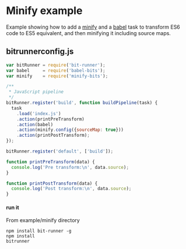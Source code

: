 # Minify example
Example showing how to add a [minify](https://github.com/mishoo/UglifyJS2#the-simple-way) and a [babel](https://babeljs.io/) task to transform ES6 code to ES5 equivalent, and then minifying it including source maps.

## bitrunnerconfig.js

``` javascript
var bitRunner = require('bit-runner');
var babel     = require('babel-bits');
var minify    = require('minify-bits');

/**
 * JavaScript pipeline
 */
bitRunner.register('build', function buildPipeline(task) {
  task
    .load('index.js')
    .action(printPreTransform)
    .action(babel)
    .action(minify.config({sourceMap: true}))
    .action(printPostTransform);
});

bitRunner.register('default', ['build']);

function printPreTransform(data) {
  console.log('Pre transform:\n', data.source);
}

function printPostTransform(data) {
  console.log('Post transform:\n', data.source);
}
```

#### run it
From example/minify directory

```
npm install bit-runner -g
npm install
bitrunner
```
